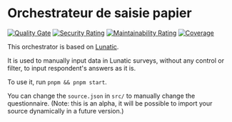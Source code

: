 # Orchestrateur de saisie papier

[![Quality Gate](https://sonarcloud.io/api/project_badges/measure?project=InseeFr_walking-papers&metric=alert_status)](https://sonarcloud.io/dashboard?id=InseeFr_walking-papers)
[![Security Rating](https://sonarcloud.io/api/project_badges/measure?project=InseeFr_walking-papers&metric=security_rating)](https://sonarcloud.io/dashboard?id=InseeFr_walking-papers)
[![Maintainability Rating](https://sonarcloud.io/api/project_badges/measure?project=InseeFr_walking-papers&metric=sqale_rating)](https://sonarcloud.io/dashboard?id=InseeFr_walking-papers)
[![Coverage](https://sonarcloud.io/api/project_badges/measure?project=InseeFr_walking-papers&metric=coverage)](https://sonarcloud.io/dashboard?id=InseeFr_walking-papers)

This orchestrator is based on [Lunatic](https://github.com/InseeFr/Lunatic).

It is used to manually input data in Lunatic surveys, without any control or filter, to input respondent's answers as it is.

To use it, run `pnpm && pnpm start`.

You can change the `source.json` in `src/` to manually change the questionnaire. (Note: this is an alpha, it will be possible to import your source dynamically in a future version.)
